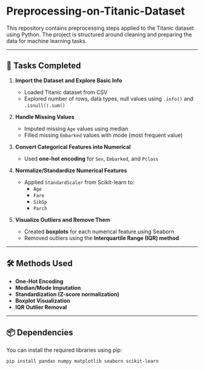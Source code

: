 # Preprocessing-on-Titanic-Dataset

This repository contains preprocessing steps applied to the Titanic dataset using Python. The project is structured around cleaning and preparing the data for machine learning tasks.

---

## 🚀 Tasks Completed

1. **Import the Dataset and Explore Basic Info**
   - Loaded Titanic dataset from CSV
   - Explored number of rows, data types, null values using `.info()` and `.isnull().sum()`

2. **Handle Missing Values**
   - Imputed missing `Age` values using median
   - Filled missing `Embarked` values with mode (most frequent value)

3. **Convert Categorical Features into Numerical**
   - Used **one-hot encoding** for `Sex`, `Embarked`, and `Pclass`

4. **Normalize/Standardize Numerical Features**
   - Applied `StandardScaler` from Scikit-learn to:
     - `Age`
     - `Fare`
     - `SibSp`
     - `Parch`

5. **Visualize Outliers and Remove Them**
   - Created **boxplots** for each numerical feature using Seaborn
   - Removed outliers using the **Interquartile Range (IQR) method**

---

## 🛠️ Methods Used

- **One-Hot Encoding**
- **Median/Mode Imputation**
- **Standardization (Z-score normalization)**
- **Boxplot Visualization**
- **IQR Outlier Removal**

---

## 📦 Dependencies

You can install the required libraries using pip:

```bash
pip install pandas numpy matplotlib seaborn scikit-learn

